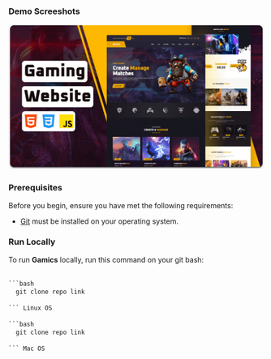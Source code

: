 ### Demo Screeshots

![Gamics Desktop Demo](./readme-images/desktop.png "Desktop Demo")

### Prerequisites

Before you begin, ensure you have met the following requirements:

- [Git](https://git-scm.com/downloads "Download Git") must be installed on your operating system.

### Run Locally

To run **Gamics** locally, run this command on your git bash:

````Windows OS

```bash
  git clone repo link

``` Linux OS

```bash
  git clone repo link

``` Mac OS
````
